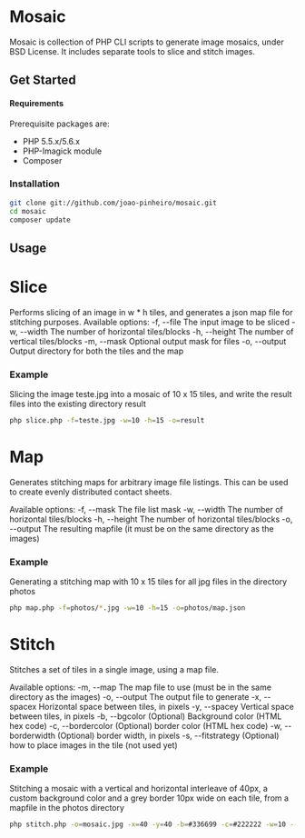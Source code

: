 Mosaic
======
Mosaic is collection of PHP CLI scripts to generate image mosaics, under BSD License.
It includes separate tools to slice and stitch images.

Get Started
-----------

#### Requirements
Prerequisite packages are:

* PHP 5.5.x/5.6.x
* PHP-Imagick module
* Composer

### Installation
```bash
git clone git://github.com/joao-pinheiro/mosaic.git
cd mosaic
composer update
```

Usage
-----

# Slice
Performs slicing of an image in w * h tiles, and generates a json map file for stitching purposes.
Available options:
         -f, --file     The input image to be sliced
         -w, --width    The number of horizontal tiles/blocks
         -h, --height   The number of vertical tiles/blocks
         -m, --mask     Optional output mask for files
         -o, --output   Output directory for both the tiles and the map

### Example
Slicing the image teste.jpg into a mosaic of 10 x 15 tiles, and write the result files into the existing directory result
```bash
php slice.php -f=teste.jpg -w=10 -h=15 -o=result
```

# Map
Generates stitching maps for arbitrary image file listings. This can be used to create evenly distributed contact sheets.

Available options:
        -f, --mask      The file list mask
        -w, --width     The number of horizontal tiles/blocks
        -h, --height    The number of horizontal tiles/blocks
        -o, --output    The resulting mapfile (it must be on the same directory as the images)

### Example
Generating a stitching map with 10 x 15  tiles for all jpg files in the directory photos
```bash
php map.php -f=photos/*.jpg -w=10 -h=15 -o=photos/map.json
```

# Stitch
Stitches a set of tiles in a single image, using a map file.

Available options:
        -m, --map       The map file to use (must be in the same directory as the images)
        -o, --output    The output file to generate
        -x, --spacex    Horizontal space between tiles, in pixels
        -y, --spacey    Vertical space between tiles, in pixels
        -b, --bgcolor   (Optional) Background color (HTML hex code)
        -c, --bordercolor   (Optional) border color (HTML hex code)
        -w, --borderwidth   (Optional) border width, in pixels
        -s, --fitstrategy   (Optional) how to place images in the tile (not used yet)

### Example
Stitching a mosaic with a vertical and horizontal interleave of 40px, a custom background color and a grey border 10px wide on each tile,
from a mapfile in the photos directory
```bash
php stitch.php -o=mosaic.jpg -x=40 -y=40 -b=#336699 -c=#222222 -w=10 --m=photos/map.json
```
